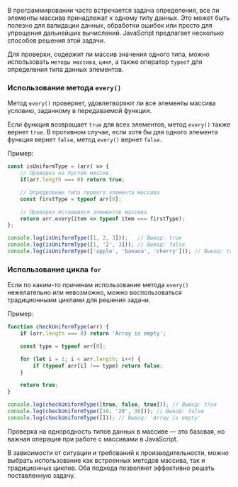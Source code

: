 В программировании часто встречается задача определения, все ли элементы массива принадлежат к одному типу данных. Это может быть полезно для валидации данных, обработки ошибок или просто для упрощения дальнейших вычислений. JavaScript предлагает несколько способов решения этой задачи.

Для проверки, содержит ли массив значения одного типа, можно использовать `методы массива`, `цикл`, а также оператор `typeof` для определения типа данных элементов.


### Использование метода `every()`

Метод `every()` проверяет, удовлетворяют ли все элементы массива условию, заданному в передаваемой функции. 

Если функция возвращает `true` для всех элементов, метод `every()` также вернет `true`. В противном случае, если хотя бы для одного элемента функция вернет `false`, метод `every()` вернет `false`.

Пример:

```javascript
const isUniformType = (arr) => {
    // Проверка на пустой массив
    if(arr.length === 0) return true;

    // Определение типа первого элемента массива
    const firstType = typeof arr[0];

    // Проверка оставшихся элементов массива
    return arr.every(item => typeof item === firstType);
};

console.log(isUniformType([1, 2, 3]));   // Вывод: true
console.log(isUniformType([1, '2', 3])); // Вывод: false
console.log(isUniformType(['apple', 'banana', 'cherry'])); // Вывод: true
```

### Использование цикла `for`

Если по каким-то причинам использование метода `every()` нежелательно или невозможно, можно воспользоваться традиционными циклами для решения задачи.

Пример:

```javascript
function checkUniformType(arr) {
    if (arr.length === 0) return 'Array is empty';

    const type = typeof arr[0];

    for (let i = 1; i < arr.length; i++) {
        if (typeof arr[i] !== type) return false;
    }

    return true;
}

console.log(checkUniformType([true, false, true])); // Вывод: true
console.log(checkUniformType([10, '20', 30])); // Вывод: false
console.log(checkUniformType([])); // Вывод: 'Array is empty'
```

Проверка на однородность типов данных в массиве — это базовая, но важная операция при работе с массивами в JavaScript. 

В зависимости от ситуации и требований к производительности, можно выбрать использование как встроенных методов массива, так и традиционных циклов. Оба подхода позволяют эффективно решать поставленную задачу.
